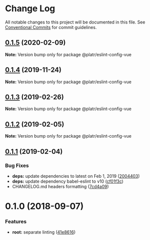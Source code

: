 # Change Log

All notable changes to this project will be documented in this file.
See [Conventional Commits](https://conventionalcommits.org) for commit guidelines.

## [0.1.5](https://github.com/shimarulin/platr/compare/v0.1.4...v0.1.5) (2020-02-09)

**Note:** Version bump only for package @platr/eslint-config-vue





## [0.1.4](https://github.com/shimarulin/platr/compare/v0.1.3...v0.1.4) (2019-11-24)

**Note:** Version bump only for package @platr/eslint-config-vue





## [0.1.3](https://github.com/shimarulin/platr/compare/v0.1.2...v0.1.3) (2019-02-26)

**Note:** Version bump only for package @platr/eslint-config-vue





## [0.1.2](https://github.com/shimarulin/platr/compare/v0.1.1...v0.1.2) (2019-02-05)

**Note:** Version bump only for package @platr/eslint-config-vue





## [0.1.1](https://github.com/shimarulin/platr/compare/v0.1.0...v0.1.1) (2019-02-04)


### Bug Fixes

* **deps:** update dependencies to latest on Feb 1, 2019 ([2004403](https://github.com/shimarulin/platr/commit/2004403))
* **deps:** update dependency babel-eslint to v10 ([cf01f3c](https://github.com/shimarulin/platr/commit/cf01f3c))
* CHANGELOG.md headers formatting ([7cd4a09](https://github.com/shimarulin/platr/commit/7cd4a09))





<a name="0.1.0"></a>

# 0.1.0 (2018-09-07)

### Features

- **root:** separate linting ([41e8616](https://github.com/shimarulin/platr/commit/41e8616))
